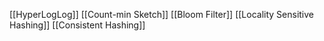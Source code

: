 [[HyperLogLog]]
[[Count-min Sketch]]
[[Bloom Filter]]
[[Locality Sensitive Hashing]]
[[Consistent Hashing]]
